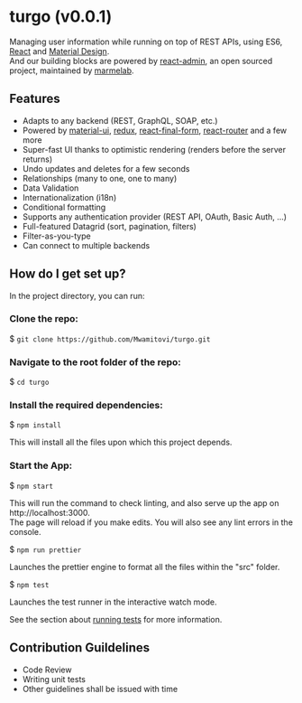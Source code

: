 # turgo (v0.0.1)

Managing user information while running on top of REST APIs, using ES6, [React](https://facebook.github.io/react/) and [Material Design](https://material.io/).<br/>
And our building blocks are powered by [react-admin](https://github.com/marmelab/react-admin), an open sourced project, maintained by [marmelab](https://marmelab.com/).<br/>

## Features

* Adapts to any backend (REST, GraphQL, SOAP, etc.)
* Powered by [material-ui](https://material-ui.com/), [redux](https://redux.js.org/), [react-final-form](https://final-form.org/react), [react-router](https://reacttraining.com/react-router/) and a few more
* Super-fast UI thanks to optimistic rendering (renders before the server returns)
* Undo updates and deletes for a few seconds
* Relationships (many to one, one to many)
* Data Validation
* Internationalization (i18n)
* Conditional formatting
* Supports any authentication provider (REST API, OAuth, Basic Auth, ...)
* Full-featured Datagrid (sort, pagination, filters)
* Filter-as-you-type
* Can connect to multiple backends

## How do I get set up?
In the project directory, you can run:

### Clone the repo:
$ `git clone https://github.com/Mwamitovi/turgo.git`

### Navigate to the root folder of the repo:
$ `cd turgo`

### Install the required dependencies:
$ `npm install`

This will install all the files upon which this project depends.

### Start the App:
$ `npm start`

This will run the command to check linting, and also serve up the app on
http://localhost:3000.<br/>The page will reload if you make edits. You will also see any lint errors in the console.

$ `npm run prettier`

Launches the prettier engine to format all the files within the "src" folder.<br />

$ `npm test`

Launches the test runner in the interactive watch mode.<br />

See the section about [running tests](https://facebook.github.io/create-react-app/docs/running-tests) for more information.


## Contribution Guildelines

- Code Review
- Writing unit tests
- Other guidelines shall be issued with time